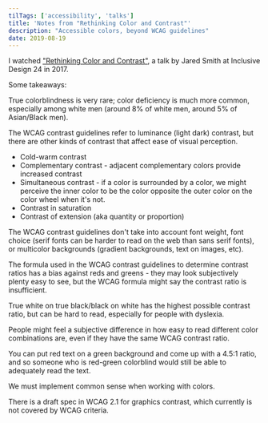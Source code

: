 ```yaml
---
tilTags: ['accessibility', 'talks']
title: 'Notes from "Rethinking Color and Contrast"'
description: "Accessible colors, beyond WCAG guidelines" 
date: 2019-08-19
---
```


I watched ["Rethinking Color and Contrast"](https://www.youtube.com/watch?v=PlqLtne-Leg), a talk by Jared Smith at Inclusive Design 24 in 2017. 

Some takeaways: 

True colorblindness is very rare; color deficiency is much more common, especially among white men (around 8% of white men, around 5% of Asian/Black men). 

The WCAG contrast guidelines refer to luminance (light dark) contrast, but there are other kinds of contrast that affect ease of visual perception. 
 - Cold-warm contrast
 - Complementary contrast - adjacent complementary colors provide increased contrast
 - Simultaneous contrast - if a color is surrounded by a color, we might perceive the inner color to be the color opposite the outer color on the color wheel when it's not.
 - Contrast in saturation
 - Contrast of extension (aka quantity or proportion)

The WCAG contrast guidelines don't take into account font weight, font choice (serif fonts can be harder to read on the web than sans serif fonts), or multicolor backgrounds (gradient backgrounds, text on images, etc).

The formula used in the WCAG contrast guidelines to determine contrast ratios has a bias against reds and greens - they may look subjectively plenty easy to see, but the WCAG formula might say the contrast ratio is insufficient. 

True white on true black/black on white has the highest possible contrast ratio, but can be hard to read, especially for people with dyslexia. 

People might feel a subjective difference in how easy to read different color combinations are, even if they have the same WCAG contrast ratio.

You can put red text on a green background and come up with a 4.5:1 ratio, and so someone who is red-green colorblind would still be able to adequately read the text.

We must implement common sense when working with colors.

There is a draft spec in WCAG 2.1 for graphics contrast, which currently is not covered by WCAG criteria. 